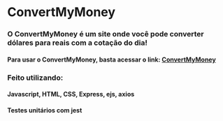 # ConvertMyMoney

<h3>O ConvertMyMoney é um site onde você pode converter dólares para reais com a cotação do dia!</h3>
<h4> Para usar o ConvertMyMoney, basta acessar o link: <a href="https://convert-my-money-lemon.vercel.app/">ConvertMyMoney</a>
<h3>Feito utilizando:</h3>
<h4>Javascript, HTML, CSS, Express, ejs, axios</h4>
 <h4>Testes unitários com jest</h4>
